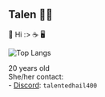 ## Talen 🏳️‍⚧️
<!--
Talen400/Talen400
-->
🦀 Hi :> ☕ 🖥️


![Top Langs](https://github-readme-stats.vercel.app/api/top-langs/?username=Talen400&layout=compact&theme=radical)




20 years old <br>
She/her
contact: <br>
<l1> - [Discord](https://discord.com): `talentedhail400`
 </l1>
